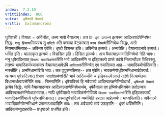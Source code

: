 ```yaml
---
index:  7.2.19
vrittiindex:  866
sutra:  धृषिशसी वैयात्ये
vritti:  balamanorama 
---
```


धृषिशसी। वियातः = अविनीतः, तस्य भावो वैयात्यम्। तत्र `ञि धृषा प्रागल्भ्ये` इत्यस्य आदित्तवादेवेण्निषेधः सिद्धः, `शसु हिंसाया`मित्यस्य तु `उदितो वे`ति क्त्वायां वेट्कत्वात् `यस्य विभाषे`तीण्निषेधः सिद्धः, अतो नियमार्थमित्याह-- अविनय एवेति। धृष्टो विशस्त इति। अविनीत इत्यर्थः। अन्यत्रेति। वैयात्याऽभावे इत्यर्थः। धर्षित इति। बालात्कृत इत्यर्थः। विससित इति। हिंसित इत्यर्थः। अत्र वैयात्याऽभावादिण्निषेधो नेति भावः। ननु धृषेरादित्त्वात् `विभाषा भावादिकर्मणो`रिति भावे आदिकर्मणि च इड्विकल्पे प्राप्ते तदंशे नित्यार्थोऽत्र विधिरस्तु, ततश्च भावादिकर्मभ्यामन्यत्र वैयात्याऽभावेऽपि `आदितश्चे`तीण्निषेद एव स्यादित्यत आह-- भावादिकर्मणोस्त्विति। नास्तीति। अनभिधानादिति भावः। तत्र वृद्धसंमतिमाह-- अत एवेति। भावकर्मणोर्धृषेरनभिधानादेवेत्यर्थः। अन्यथा धृषेरादित्त्वात् `विभाषा भावादिकर्मणो`रिति भावे आदिकर्मणि च इड्विकल्पे प्राप्ते तदंशे नित्यार्थतया विधानार्थत्वापत्तेरिति भावः। चिन्त्यमिति। धृषेरादित्त्वं हि नवैयात्ये आदित्त्वलक्षणेण्निषेधार्थं , `धृषिशसी वैयात्ये` इत्येव सिद्धेः, नापि वैयात्यादन्यत्र आदित्त्वलक्षणेण्निषेधार्थम्, धृषेर्वैयात्य एव इष्निषेधनियमेन ततोऽन्यत्र आदित्त्वलक्षणनिषेधाऽभावात्। नापि धृषेर्वैयात्ये भावादिकर्मणोर्विषये `विभाषा भावादिकर्मणो`रिति इड्विकल्पार्थं, भावादिकर्णोर्वैयात्ये धृषेरनभिधानात्। तस्माद्धृषेरादित्त्वं व्यर्थमिति हरदत्त आहेत्यर्थः। माध्वस्त्विति। अवैयात्ये भावादिकर्मणोरनभिधाने प्रमाणाऽभावादिति भावः। तत्र अवैयात्ये भावे उदाहरति-- धृष्टं धर्षितमिति। आदिकर्मण्युदाहरति-- प्रधृष्टओः प्रधर्षित इति।

